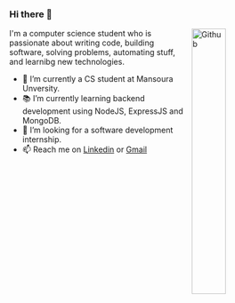 ### Hi there 👋

<!--
[![dev.to badge](https://img.shields.io/badge/Linkedin-hazemessamsaleh-blue?style=flat&logo=linkedin)](https://www.linkedin.com/in/hazemessamsaleh)
[![twitter badge](https://img.shields.io/badge/Gmail-hazemkwita123-red?style=flat&logo=gmail&logoColor=white)](mailto:hazemkwita123@gmail.com)
-->

<img width="35%" align="right" alt="Github" src="https://user-images.githubusercontent.com/48678280/88862734-4903af80-d201-11ea-968b-9c939d88a37c.gif" />

I'm a computer science student who is passionate about writing code, building software, solving problems, automating stuff, and learnibg new technologies.

- 🔭 I’m currently a CS student at Mansoura Unversity.
- 📚 I’m currently learning  backend development using NodeJS, ExpressJS and MongoDB.
- 👯 I’m looking for a software development internship. 
- 📫 Reach me on [Linkedin](https://www.linkedin.com/in/hazemessamsaleh) or [Gmail](mailto:hazemkwita123@gmail.com)

<!--
- 🤔 I’m looking for help with ...
- 💬 Ask me about ...
- 📫 How to reach me: ...
- 😄 Pronouns: ...
- ⚡ Fun fact: ...
-->
